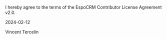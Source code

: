 I hereby agree to the terms of the EspoCRM Contributor License Agreement v2.0.

2024-02-12

Vincent Tercelin
